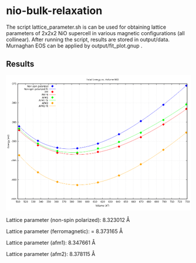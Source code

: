 # nio-bulk-relaxation

The script lattice_parameter.sh is can be used for obtaining lattice parameters of 2x2x2 NiO supercell in various magnetic configurations (all collinear). After running the script, results are stored in output/data. Murnaghan EOS can be applied by output/fit_plot.gnup .

## Results

![Plot](https://raw.githubusercontent.com/tugberko/nio-bulk-relaxation/master/output/plot.png)

Lattice parameter (non-spin polarized): 8.323012 Å

Lattice parameter (ferromagnetic): = 8.373165 Å

Lattice parameter (afm1): 8.347661 Å

Lattice parameter (afm2): 8.378115 Å


